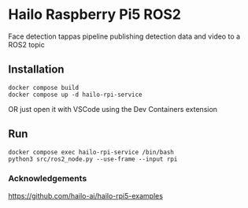 # Hailo Raspberry Pi5 ROS2 
Face detection tappas pipeline publishing detection data and video to a ROS2 topic

## Installation
```
docker compose build
docker compose up -d hailo-rpi-service
```
OR just open it with VSCode using the Dev Containers extension
## Run
```
docker compose exec hailo-rpi-service /bin/bash
python3 src/ros2_node.py --use-frame --input rpi
```

### Acknowledgements
https://github.com/hailo-ai/hailo-rpi5-examples
